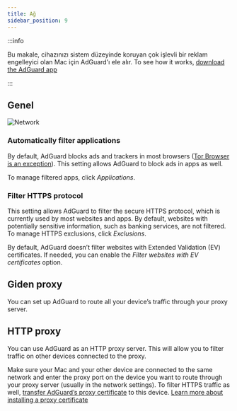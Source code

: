 ```yaml
---
title: Ağ
sidebar_position: 9
---
```


:::info

Bu makale, cihazınızı sistem düzeyinde koruyan çok işlevli bir reklam engelleyici olan Mac için AdGuard'ı ele alır. To see how it works, [download the AdGuard app](https://agrd.io/download-kb-adblock)

:::

## Genel

![Network](https://cdn.adtidy.org/content/kb/ad_blocker/mac/network.png)

### Automatically filter applications

By default, AdGuard blocks ads and trackers in most browsers ([Tor Browser is an exception](/adguard-for-mac/solving-problems/tor-filtering)). This setting allows AdGuard to block ads in apps as well.

To manage filtered apps, click _Applications_.

### Filter HTTPS protocol

This setting allows AdGuard to filter the secure HTTPS protocol, which is currently used by most websites and apps. By default, websites with potentially sensitive information, such as banking services, are not filtered. To manage HTTPS exclusions, click _Exclusions_.

By default, AdGuard doesn’t filter websites with Extended Validation (EV) certificates. If needed, you can enable the _Filter websites with EV certificates_ option.

## Giden proxy

You can set up AdGuard to route all your device’s traffic through your proxy server.

## HTTP proxy

You can use AdGuard as an HTTP proxy server. This will allow you to filter traffic on other devices connected to the proxy.

Make sure your Mac and your other device are connected to the same network and enter the proxy port on the device you want to route through your proxy server (usually in the network settings). To filter HTTPS traffic as well, [transfer AdGuard’s proxy certificate](http://local.adguard.org/cert) to this device. [Learn more about installing a proxy certificate](/guides/proxy-certificate)
